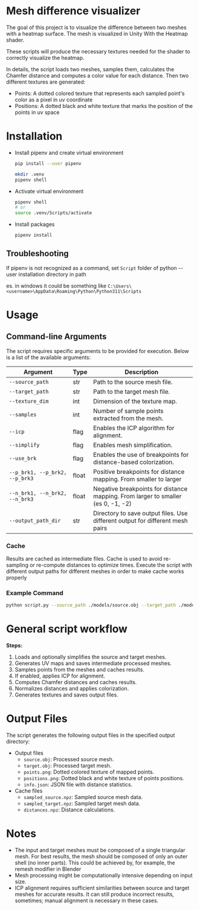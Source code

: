 # Mesh difference visualizer

The goal of this project is to visualize the difference between two meshes with a heatmap surface.
The mesh is visualized in Unity With the Heatmap shader.

These scripts will produce the necessary textures needed for the
shader to correctly visualize the heatmap.

In details, the script loads two meshes, samples them, calculates the Chamfer distance and computes a color value for
each distance.
Then two different textures are generated:

- Points: A dotted colored texture that represents each sampled point's color as a pixel in uv coordinate
- Positions: A dotted black and white texture that marks the position of the points in uv space

# Installation

- Install pipenv and create virtual environment
    ```sh
    pip install --user pipenv
    
    mkdir .venv
    pipenv shell
    ```
- Activate virtual environment
    ``` sh
    pipenv shell
    # or
    source .venv/Scripts/activate
    ```
- Install packages
    ```sh
    pipenv install
    ```

## Troubleshooting

If pipenv is not recognized as a command, set `Script` folder of python --user installation directory in path

es. in windows it could be something like `C:\Users\<username>\AppData\Roaming\Python\Python311\Scripts`

# Usage

## Command-line Arguments

The script requires specific arguments to be provided for execution. Below is a list of the available arguments:

| Argument                       | Type  | Description                                                                      |
|--------------------------------|-------|----------------------------------------------------------------------------------|
| `--source_path`                | str   | Path to the source mesh file.                                                    |
| `--target_path`                | str   | Path to the target mesh file.                                                    |
| `--texture_dim`                | int   | Dimension of the texture map.                                                    |
| `--samples`                    | int   | Number of sample points extracted from the mesh.                                 |
| `--icp`                        | flag  | Enables the ICP algorithm for alignment.                                         |
| `--simplify`                   | flag  | Enables mesh simplification.                                                     |
| `--use_brk`                    | flag  | Enables the use of breakpoints for distance-based colorization.                  |
| `--p_brk1, --p_brk2, --p_brk3` | float | Positive breakpoints for distance mapping. From smaller to larger                |
| `--n_brk1, --n_brk2, --n_brk3` | float | Negative breakpoints for distance mapping. From larger to smaller (es 0, -1, -2) |
| `--output_path_dir`            | str   | Directory to save output files. Use different output for different mesh pairs    |

### Cache

Results are cached as intermediate files.
Cache is used to avoid re-sampling or re-compute distances to optimize times.
Execute the script with different output paths for different meshes in order to make cache works properly

### Example Command

```sh
python script.py --source_path ./models/source.obj --target_path ./models/target.obj --texture_dim 1024 --samples 5000 --icp --simplify --output_path_dir ./output
```

# General script workflow

**Steps:**

1. Loads and optionally simplifies the source and target meshes.
2. Generates UV maps and saves intermediate processed meshes.
3. Samples points from the meshes and caches results.
4. If enabled, applies ICP for alignment.
5. Computes Chamfer distances and caches results.
6. Normalizes distances and applies colorization.
7. Generates textures and saves output files.

# Output Files

The script generates the following output files in the specified output directory:

- Output files
    - `source.obj`: Processed source mesh.
    - `target.obj`: Processed target mesh.
    - `points.png`: Dotted colored texture of mapped points.
    - `positions.png`: Dotted black and white texture of points positions.
    - `info.json`: JSON file with distance statistics.
- Cache files
    - `sampled_source.npz`: Sampled source mesh data.
    - `sampled_target.npz`: Sampled target mesh data.
    - `distances.npz`: Distance calculations.

# Notes

- The input and target meshes must be composed of a single triangular mesh.
  For best results, the mesh should be composed
  of only an outer shell (no inner parts).
  This could be achieved by, for example, the remesh modifier in Blender
- Mesh processing might be computationally intensive depending on input size.
- ICP alignment requires sufficient similarities between source and target meshes for accurate results.
  It can still produce incorrect results, sometimes; manual alignment is necessary in these cases.

